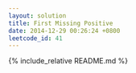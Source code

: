 ```yaml
---
layout: solution
title: First Missing Positive
date: 2014-12-29 00:26:24 +0800
leetcode_id: 41
---
```

{% include_relative README.md %}
